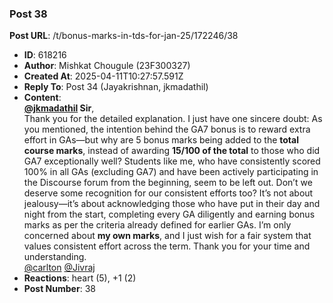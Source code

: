 ### Post 38
**Post URL**: /t/bonus-marks-in-tds-for-jan-25/172246/38
- **ID**: 618216
- **Author**: Mishkat Chougule (23F300327)
- **Created At**: 2025-04-11T10:27:57.591Z
- **Reply To**: Post 34 (Jayakrishnan, jkmadathil)
- **Content**:  
  <strong><a class="mention" href="/u/jkmadathil">@jkmadathil</a> Sir</strong>,<br>
Thank you for the detailed explanation. I just have one sincere doubt:
As you mentioned, the intention behind the GA7 bonus is to reward extra effort in GAs—but why are 5 bonus marks being added to the <strong>total course marks</strong>, instead of awarding <strong>15/100 of the total</strong> to those who did GA7 exceptionally well?
Students like me, who have consistently scored 100% in all GAs (excluding GA7) and have been actively participating in the Discourse forum from the beginning, seem to be left out. Don’t we deserve some recognition for our consistent efforts too?
It’s not about jealousy—it’s about acknowledging those who have put in their day and night from the start, completing every GA diligently and earning bonus marks as per the criteria already defined for earlier GAs.
I’m only concerned about <strong>my own marks</strong>, and I just wish for a fair system that values consistent effort across the term.
Thank you for your time and understanding.<br>
<a class="mention" href="/u/carlton">@carlton</a> <a class="mention" href="/u/jivraj">@Jivraj</a>
- **Reactions**: heart (5), +1 (2)
- **Post Number**: 38


